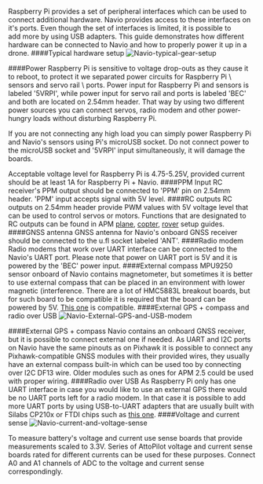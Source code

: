 
Raspberry Pi provides a set of peripheral interfaces which can be used to connect additional hardware. Navio provides access to these interfaces on it's ports. Even though the set of interfaces is limited, it is possible to add more by using USB adapters. This guide demonstrates how different hardware can be connected to Navio and how to properly power it up in a drone.
####Typical hardware setup
![Navio-typical-gear-setup](http://www.emlid.com/wp-content/uploads/2014/11/Navio-typical-gear-setup.jpg)

####Power
Raspberry Pi is sensitive to voltage drop-outs as they cause it to reboot, to protect it we separated power circuits for Raspberry Pi \ sensors and servo rail \ ports. Power input for Raspberry Pi and sensors is labeled '5VRPI', while power input for servo rail and ports is labeled 'BEC' and both are located on 2.54mm header. That way by using two different power sources you can connect servos, radio modem and other power-hungry loads without disturbing Raspberry Pi.


If you are not connecting any high load you can simply power Raspberry Pi and Navio's sensors using Pi's microUSB socket. Do not connect power to the microUSB socket and '5VRPI' input simultaneously, it will damage the boards.

Acceptable voltage level for Raspberry Pi is 4.75-5.25V, provided current should be at least 1A for Raspberry Pi + Navio.
####PPM Input
RC receiver's PPM output should be connected to 'PPM' pin on 2.54mm header. 'PPM' input accepts signal with 5V level.
####RC outputs
RC outputs on 2.54mm header provide PWM values with 5V voltage level that can be used to control servos or motors. Functions that are designated to RC outputs can be found in APM [plane](http://plane.ardupilot.com/wiki/arduplane-setup/connecting-your-rc-gear/), [copter](http://copter.ardupilot.com/wiki/connecting-the-escs-and-motors/), [rover](http://rover.ardupilot.com/wiki/apmrover-setup/#APMRover_Setup) setup guides.
####GNSS antenna
GNSS antenna for Navio's onboard GNSS receiver should be connected to the u.fl socket labeled 'ANT'.
####Radio modem
Radio modems that work over UART interface can be connected to the Navio's UART port. Please note that power on UART port is 5V and it is powered by the 'BEC' power input.
####External compass
MPU9250 sensor onboard of Navio contains magnetometer, but sometimes it is better to use external compass that can be placed in an environment with lower magnetic (interference. There are a lot of HMC5883L breakout boards, but for such board to be compatible it is required that the board can be powered by 5V.
[This one](https://store.3drobotics.com/products/hmc5883l-triple-axis-magnetometer) is compatible.
####External GPS + compass and radio over USB
![Navio-External-GPS-and-USB-modem](http://www.emlid.com/wp-content/uploads/2014/11/Navio-External-GPS-and-USB-modem.jpg)

####External GPS + compass
Navio contains an onboard GNSS receiver, but it is possible to connect external one if needed. As UART and I2C ports on Navio have the same pinouts as on Pixhawk it is possible to connect any Pixhawk-compatible GNSS modules with their provided wires, they usually have an external compass built-in which can be used too by connecting over I2C DF13 wire. Older modules such as ones for APM 2.5 could be used with proper wiring.
####Radio over USB
As Raspberry Pi only has one UART interface in case you would like to use an external GPS there would be no UART ports left for a radio modem. In that case it is possible to add more UART ports by using USB-to-UART adapters that are usually built with Silabs CP210x or FTDI chips such as [this one](https://www.sparkfun.com/products/718).
####Voltage and current sense
![Navio-current-and-voltage-sense](http://www.emlid.com/wp-content/uploads/2014/11/Navio-current-and-voltage-sense.jpg)

To measure battery's voltage and current use sense boards that provide measurements scaled to 3.3V. Series of AttoPilot voltage and current sense boards rated for different currents can be used for these purposes. Connect A0 and A1 channels of ADC to the voltage and current sense correspondingly.